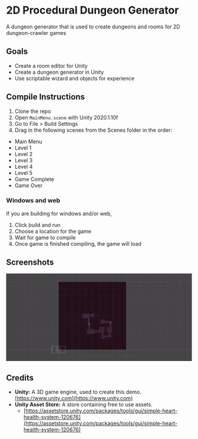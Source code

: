 # 2D Procedural Dungeon Generator
A dungeon generator that is used to create dungeons and rooms for 2D dungeon-crawler games

## Goals
- Create a room editor for Unity
-	Create a dungeon generator in Unity
-	Use scriptable wizard and objects for experience

## Compile Instructions
1. Clone the repo
2. Open `MainMenu.scene` with Unity 2020.1.10f
3. Go to File > Build Settings
4. Drag in the following scenes from the Scenes folder in the order:
  - Main Menu
  - Level 1
  - Level 2
  - Level 3
  - Level 4
  - Level 5
  - Game Complete
  - Game Over
  
### Windows and web
If you are building for windows and/or web, 
1. Click build and run
2. Choose a location for the game
3. Wait for game to compile
4. Once game is finished compiling, the game will load

## Screenshots
![Demo](/docs/DPG.gif "Demo")

## Credits
 - **Unity:** A 3D game engine, used to create this demo. <br> [https://www.unity.com](https://www.unity.com)
 - **Unity Asset Store:** A store containing free to use assets.
   - [https://assetstore.unity.com/packages/tools/gui/simple-heart-health-system-120676](https://assetstore.unity.com/packages/tools/gui/simple-heart-health-system-120676)
